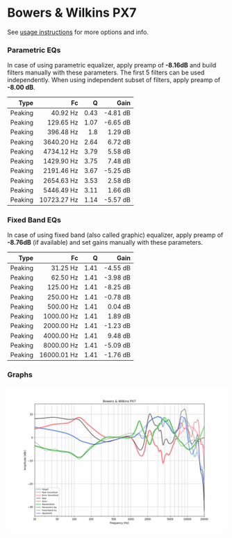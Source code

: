 # Bowers & Wilkins PX7
See [usage instructions](https://github.com/jaakkopasanen/AutoEq#usage) for more options and info.

### Parametric EQs
In case of using parametric equalizer, apply preamp of **-8.16dB** and build filters manually
with these parameters. The first 5 filters can be used independently.
When using independent subset of filters, apply preamp of **-8.00 dB**.

| Type    | Fc          |    Q | Gain     |
|--------:|------------:|-----:|---------:|
| Peaking | 40.92 Hz    | 0.43 | -4.81 dB |
| Peaking | 129.65 Hz   | 1.07 | -6.65 dB |
| Peaking | 396.48 Hz   | 1.8  | 1.29 dB  |
| Peaking | 3640.20 Hz  | 2.64 | 6.72 dB  |
| Peaking | 4734.12 Hz  | 3.79 | 5.58 dB  |
| Peaking | 1429.90 Hz  | 3.75 | 7.48 dB  |
| Peaking | 2191.46 Hz  | 3.67 | -5.25 dB |
| Peaking | 2654.63 Hz  | 3.53 | 2.58 dB  |
| Peaking | 5446.49 Hz  | 3.11 | 1.66 dB  |
| Peaking | 10723.27 Hz | 1.14 | -5.57 dB |

### Fixed Band EQs
In case of using fixed band (also called graphic) equalizer, apply preamp of **-8.76dB**
(if available) and set gains manually with these parameters.

| Type    | Fc          |    Q | Gain     |
|--------:|------------:|-----:|---------:|
| Peaking | 31.25 Hz    | 1.41 | -4.55 dB |
| Peaking | 62.50 Hz    | 1.41 | -3.98 dB |
| Peaking | 125.00 Hz   | 1.41 | -8.25 dB |
| Peaking | 250.00 Hz   | 1.41 | -0.78 dB |
| Peaking | 500.00 Hz   | 1.41 | 0.04 dB  |
| Peaking | 1000.00 Hz  | 1.41 | 1.89 dB  |
| Peaking | 2000.00 Hz  | 1.41 | -1.23 dB |
| Peaking | 4000.00 Hz  | 1.41 | 9.48 dB  |
| Peaking | 8000.00 Hz  | 1.41 | -5.09 dB |
| Peaking | 16000.01 Hz | 1.41 | -1.76 dB |

### Graphs
![](./Bowers%20&%20Wilkins%20PX7.png)